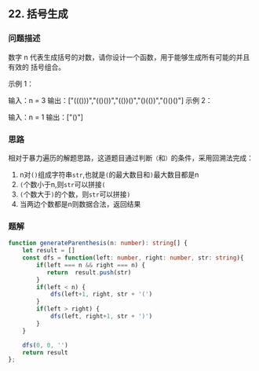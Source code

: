 ## 22. 括号生成

### 问题描述

数字 n 代表生成括号的对数，请你设计一个函数，用于能够生成所有可能的并且 有效的 括号组合。

示例 1：

输入：n = 3
输出：["((()))","(()())","(())()","()(())","()()()"]
示例 2：

输入：n = 1
输出：["()"]
 
### 思路

相对于暴力遍历的解题思路，这道题目通过判断`（`和`）`的条件，采用回溯法完成：

1. n对`()`组成字符串`str`,也就是`(`的最大数目和`)`最大数目都是n
2. `(`个数小于n,则`str`可以拼接`(`
3. `(`个数大于`)`的个数，则`str`可以拼接`)`
4. 当两边个数都是n则数据合法，返回结果

### 题解

```ts
function generateParenthesis(n: number): string[] {
    let result = []
    const dfs = function(left: number, right: number, str: string){
        if(left === n && right === n) {
           return  result.push(str)
        } 
        if(left < n) {
            dfs(left+1, right, str + '(')
        } 
        if(left > right) {
            dfs(left, right+1, str + ')')
        }
    }   

    dfs(0, 0, '')
    return result
};

```